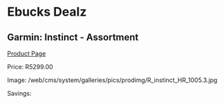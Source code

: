 
# Ebucks Dealz
## Garmin: Instinct - Assortment
[Product Page](https://www.ebucks.com/web/shop/productSelected.do?prodId=821703598&catId=872270976)

Price: R5299.00

Image: /web/cms/system/galleries/pics/prodimg/R_instinct_HR_1005.3.jpg

Savings: 


	